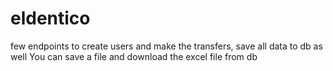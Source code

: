 # eldentico
few endpoints to create users and make the transfers, save all data to db
as well You can save a file and download the excel file from db
